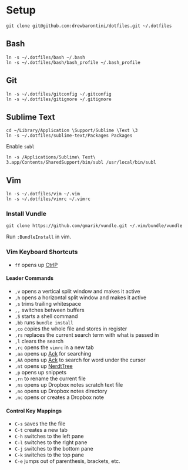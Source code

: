 # Setup

```
git clone git@github.com:drewbarontini/dotfiles.git ~/.dotfiles
```

## Bash

```
ln -s ~/.dotfiles/bash ~/.bash
ln -s ~/.dotfiles/bash/bash_profile ~/.bash_profile
```

## Git

```
ln -s ~/.dotfiles/gitconfig ~/.gitconfig
ln -s ~/.dotfiles/gitignore ~/.gitignore
```

## Sublime Text

```
cd ~/Library/Application \Support/Sublime \Text \3
ln -s ~/.dotfiles/sublime-text/Packages Packages
```

Enable `subl`

```
ln -s /Applications/Sublime\ Text\ 3.app/Contents/SharedSupport/bin/subl /usr/local/bin/subl
```

## Vim

```
ln -s ~/.dotfiles/vim ~/.vim
ln -s ~/.dotfiles/vimrc ~/.vimrc
```

### Install Vundle

```
git clone https://github.com/gmarik/vundle.git ~/.vim/bundle/vundle
```

Run `:BundleInstall` in vim.

### Vim Keyboard Shortcuts

- `ff` opens up [CtrlP](https://github.com/kien/ctrlp.vim)

#### Leader Commands

- `,v` opens a vertical split window and makes it active
- `,h` opens a horizontal split window and makes it active
- `,s` trims trailing whitespace
- `,,` switches between buffers
- `,S` starts a shell command
- `,bb` runs `bundle install`
- `,co` copies the whole file and stores in register
- `,rs` replaces the current search term with what is passed in
- `,l` clears the search
- `,rc` opens the `vimrc` in a new tab
- `,aa` opens up [Ack](https://github.com/mileszs/ack.vim) for searching
- `,AA` opens up [Ack](https://github.com/mileszs/ack.vim) to search for word under the cursor
- `,nt` opens up [NerdtTree](https://github.com/scrooloose/nerdtree)
- `,p` opens up snippets
- `,rn` to rename the current file
- `,ns` opens up Dropbox notes scratch text file
- `,no` opens up Dropbox notes directory
- `,nc` opens or creates a Dropbox note

#### Control Key Mappings

- `C-s` saves the the file
- `C-t` creates a new tab
- `C-h` switches to the left pane
- `C-l` switches to the right pane
- `C-j` switches to the bottom pane
- `C-k` switches to the top pane
- `C-e` jumps out of parenthesis, brackets, etc.
